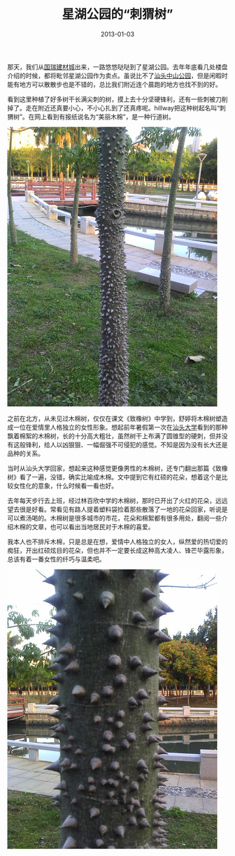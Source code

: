 ﻿---
title: "星湖公园的“刺猬树”"
date: 2013-01-03
categories: 
  - "essay"
tags: 
  - "公园"
  - "刺猬"
  - "木棉"
---

那天，我们从[国瑞建材城](http://www.jfsay.com/archives/702.html "去房展会")出来，一路悠悠哒哒到了星湖公园。去年年底看几处楼盘介绍的时候，都将毗邻星湖公园作为卖点。虽说比不了[汕头中山公园](http://www.jfsay.com/archives/511.html "中山公园之“天下为公”")，但是闲暇时能有地方可以散散步也是不错的，总比我们附近连个晨跑的地方也找不到的好。

看到这里种植了好多树干长满尖刺的树，摸上去十分坚硬锋利，还有一些刺被刀削掉了。走在附近还真要小心，不小心扎到了还真疼呢。hillway把这种树起名叫“刺猬树”。在网上看到有报纸说名为“美丽木棉”，是一种行道树。

![刺猬树 (1)](/images/8341946596_c5b5228447_z.jpg)

之前在北方，从未见过木棉树，仅仅在课文《致橡树》中学到，舒婷将木棉树塑造成一位在爱情里人格独立的女性形象。想起前年暑假第一次在[汕头大学](http://www.jfsay.com/archives/320.html "绿芒果和木棉")看到的那种飘着棉絮的木棉树，长的十分高大粗壮，虽然树干上布满了圆锥型的硬刺，但并没有这般锋利，给人以凶狠狠、一幅倔强不可侵犯的感觉。不知是因为没有长大还是品种的关系。

当时从汕头大学回家，想起来这种感觉更像男性的木棉树，还专门翻出那篇《致橡树》看了一遍，没错，确实比喻成木棉。文中提到它有红硕的花朵，想着这个是比较女性化的意象，什么时候看一看也好。

去年每天步行去上班，经过林百欣中学的木棉树，那时已开出了火红的花朵，远远望去很是好看。常看见有路人提着塑料袋捡着那些散落了一地的花朵回家，听说是可以煮汤喝的。木棉树是很多城市的市花，花朵和棉絮都有很多用处，翻阅一些介绍木棉的文章，也可以看出当地居民对于木棉的喜爱。

我本人也不排斥木棉，只是总是在想，爱情中人格独立的女人，纵然爱的热切爱的痴狂，开出红硕炫目的花朵，但也并不一定要长成这种高大凌人、锋芒毕露形象，总该有着一番女性的纤巧与温柔吧。

![刺猬树](/images/8340887435_ee190d559c_z.jpg)
